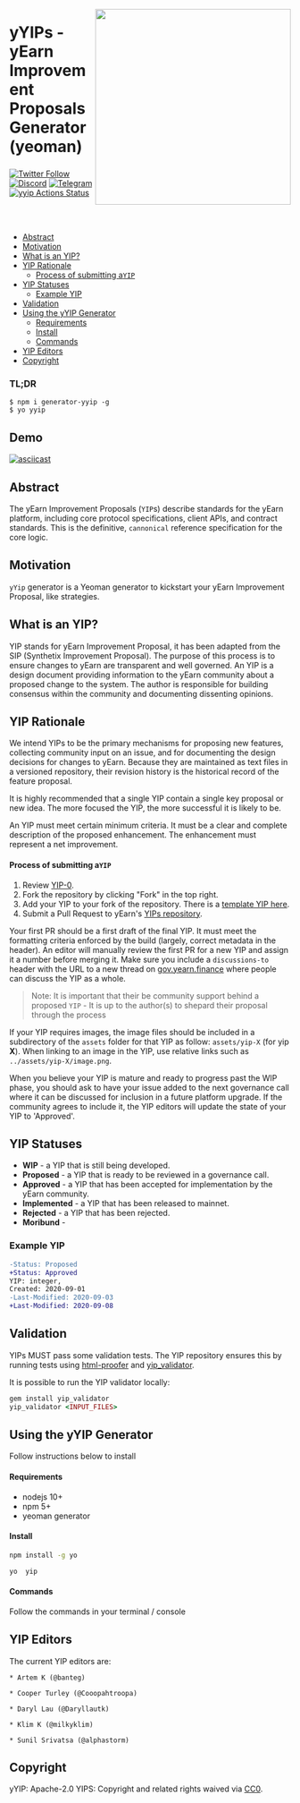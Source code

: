 <!-- SPDX-License-Identifier: Apache-2.0 -->

<p align="center">
 <img src="https://raw.githubusercontent.com/gist/sambacha/9a62174a080ead34271ff5d187a24343/raw/02cad2900f4cedb87895cc57729030e095d2869f/gh_banner.svg" align="right" width="350">
	<h1 align="left">yYIPs - yEarn Improvement Proposals Generator (yeoman)</h1>
 <h3 align="center"> </h3>
 <p align="center">
<align="center">

[![Twitter Follow](https://img.shields.io/twitter/follow/iearnfinance.svg?label=iearnfinance&style=social)](https://twitter.com/iearnfinance) [![Discord](https://img.shields.io/discord/734804446353031319.svg?color=768AD4&label=discord&logo=https%3A%2F%2Fdiscordapp.com%2Fassets%2F8c9701b98ad4372b58f13fd9f65f966e.svg)](https://discordapp.com/channels/734804446353031319/) [![Telegram](https://img.shields.io/badge/chat-on%20Telegram-blue.svg)](https://t.me/yearnfinance)
[![yyip Actions Status](https://github.com/sambacha/yyip/workflows/yyip/badge.svg)](https://github.com/sambacha/yyip/actions)

 </center>
  </p>
</p>
<br />
<br />

- [Abstract](#abstract)
- [Motivation](#motivation)
- [What is an YIP?](#what-is-an-yip-)
- [YIP Rationale](#yip-rationale)
  - [Process of submitting a`YIP`](#process-of-submitting-a-yip-)
- [YIP Statuses](#yip-statuses)
  - [Example YIP](#example-yip)
- [Validation](#validation)
- [Using the yYIP Generator](#using-the-yyip-generator)
  - [Requirements](#requirements)
  - [Install](#install)
  - [Commands](#commands)
- [YIP Editors](#yip-editors)
- [Copyright](#copyright)

### TL;DR

`$ npm i generator-yyip -g` <br>
`$ yo yyip`

## Demo

[![asciicast](https://asciinema.org/a/369942.svg)](https://asciinema.org/a/369942)

## Abstract

The yEarn Improvement Proposals (`YIP`s) describe standards for the yEarn platform, including core protocol specifications, client APIs, and contract standards. This is the definitive, `cannonical` reference specification for the core logic.

## Motivation

`yYip` generator is a Yeoman generator to kickstart your yEarn Improvement Proposal, like strategies.

## What is an YIP?

YIP stands for yEarn Improvement Proposal, it has been adapted from the SIP (Synthetix Improvement Proposal). The purpose of this process is to ensure changes to yEarn are transparent and well governed. An YIP is a design document providing information to the yEarn community about a proposed change to the system. The author is responsible for building consensus within the community and documenting dissenting opinions.

## YIP Rationale

We intend YIPs to be the primary mechanisms for proposing new features, collecting community input on an issue, and for documenting the design decisions for changes to yEarn. Because they are maintained as text files in a versioned repository, their revision history is the historical record of the feature proposal.

It is highly recommended that a single YIP contain a single key proposal or new idea. The more focused the YIP, the more successful it is likely to be.

An YIP must meet certain minimum criteria. It must be a clear and complete description of the proposed enhancement. The enhancement must represent a net improvement.

#### Process of submitting a`YIP`

1.  Review [YIP-0](YIPS/yip-0.md).
2.  Fork the repository by clicking "Fork" in the top right.
3.  Add your YIP to your fork of the repository. There is a [template YIP here](yip-X.md).
4.  Submit a Pull Request to yEarn's [YIPs repository](https://github.com/iearn-finance/YIPS/).

Your first PR should be a first draft of the final YIP. It must meet the formatting criteria enforced by the build (largely, correct metadata in the header). An editor will manually review the first PR for a new YIP and assign it a number before merging it. Make sure you include a `discussions-to` header with the URL to a new thread on [gov.yearn.finance](https://gov.yearn.finance/) where people can discuss the YIP as a whole.

> Note: It is important that their be community support behind a proposed `YIP` - It is up to the author(s) to shepard their proposal through the process

If your YIP requires images, the image files should be included in a subdirectory of the `assets` folder for that YIP as follow: `assets/yip-X` (for yip **X**). When linking to an image in the YIP, use relative links such as `../assets/yip-X/image.png`.

When you believe your YIP is mature and ready to progress past the WIP phase, you should ask to have your issue added to the next governance call where it can be discussed for inclusion in a future platform upgrade. If the community agrees to include it, the YIP editors will update the state of your YIP to 'Approved'.

## YIP Statuses

- **WIP** - a YIP that is still being developed.
- **Proposed** - a YIP that is ready to be reviewed in a governance call.
- **Approved** - a YIP that has been accepted for implementation by the yEarn community.
- **Implemented** - a YIP that has been released to mainnet.
- **Rejected** - a YIP that has been rejected.
- **Moribund** -

### Example YIP

```diff
-Status: Proposed
+Status: Approved
YIP: integer,
Created: 2020-09-01
-Last-Modified: 2020-09-03
+Last-Modified: 2020-09-08
```

## Validation

YIPs MUST pass some validation tests. The YIP repository ensures this by running tests using [html-proofer](https://rubygems.org/gems/html-proofer) and [yip_validator](https://rubygems.org/gems/yip_validator).

It is possible to run the YIP validator locally:

```ruby
gem install yip_validator
yip_validator <INPUT_FILES>
```

## Using the yYIP Generator

Follow instructions below to install

#### Requirements

- nodejs 10+
- npm 5+
- yeoman generator

#### Install

```bash
npm install -g yo
```

```bash
yo  yip
```

#### Commands

Follow the commands in your terminal / console

## YIP Editors

The current YIP editors are:

`* Artem K (@banteg)`

`* Cooper Turley (@Cooopahtroopa)`

`* Daryl Lau (@Daryllautk)`

`* Klim K (@milkyklim)`

`* Sunil Srivatsa (@alphastorm)`

## Copyright

yYIP: Apache-2.0
YIPS: Copyright and related rights waived via [CC0](https://creativecommons.org/publicdomain/zero/1.0/).
